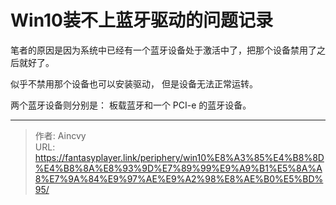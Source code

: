 # Win10装不上蓝牙驱动的问题记录


笔者的原因是因为系统中已经有一个蓝牙设备处于激活中了，把那个设备禁用了之后就好了。

似乎不禁用那个设备也可以安装驱动， 但是设备无法正常运转。 



两个蓝牙设备则分别是： 板载蓝牙和一个 PCI-e 的蓝牙设备。



---

> 作者: Aincvy  
> URL: https://fantasyplayer.link/periphery/win10%E8%A3%85%E4%B8%8D%E4%B8%8A%E8%93%9D%E7%89%99%E9%A9%B1%E5%8A%A8%E7%9A%84%E9%97%AE%E9%A2%98%E8%AE%B0%E5%BD%95/  

